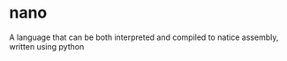 # nano
A language that can be both interpreted and compiled to natice assembly, written using python
